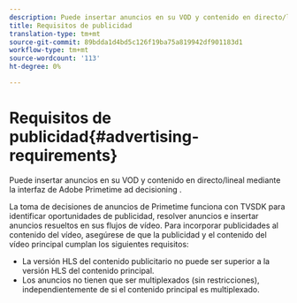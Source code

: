 ```yaml
---
description: Puede insertar anuncios en su VOD y contenido en directo/lineal mediante la interfaz de Adobe Primetime ad decisioning .
title: Requisitos de publicidad
translation-type: tm+mt
source-git-commit: 89bdda1d4bd5c126f19ba75a819942df901183d1
workflow-type: tm+mt
source-wordcount: '113'
ht-degree: 0%

---
```



# Requisitos de publicidad{#advertising-requirements}

Puede insertar anuncios en su VOD y contenido en directo/lineal mediante la interfaz de Adobe Primetime ad decisioning .

<!--<a id="section_4889E0ED7A4241D98E61AD6C846B84B6"></a>-->

La toma de decisiones de anuncios de Primetime funciona con TVSDK para identificar oportunidades de publicidad, resolver anuncios e insertar anuncios resueltos en sus flujos de vídeo.
Para incorporar publicidades al contenido del vídeo, asegúrese de que la publicidad y el contenido del vídeo principal cumplan los siguientes requisitos:

* La versión HLS del contenido publicitario no puede ser superior a la versión HLS del contenido principal.
* Los anuncios no tienen que ser multiplexados (sin restricciones), independientemente de si el contenido principal es multiplexado.

